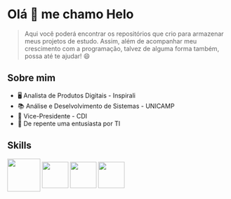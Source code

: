 # Olá &#128075; me chamo Helo

> Aqui você poderá encontrar os repositórios que crio para armazenar meus projetos de estudo. Assim, além de acompanhar meu crescimento com a programação, talvez de alguma forma também, possa até te ajudar! &#128516;

## Sobre mim 
* &#128421; Analista de Produtos Digitais - Inspirali
* &#128218; Análise e Deselvolvimento de Sistemas - UNICAMP
* &#128640; Vice-Presidente - CDI
* &#129327; De repente uma entusiasta por TI
## Skills
<div style="display: inline_block">
   <img align="center" height="75" width="75" src="https://www.britefish.net/wp-content/uploads/2019/07/logo-c-1.png">
   <img align="center" height="60" width="60" src="https://cdn.pixabay.com/photo/2017/08/05/11/16/logo-2582748_1280.png">
   <img align="center" height="60" width="60" src="https://cdn.pixabay.com/photo/2017/08/05/11/16/logo-2582747_960_720.png">
   <img align="center" height="60" width="60" src="https://upload.wikimedia.org/wikipedia/commons/thumb/c/c3/Python-logo-notext.svg/1200px-Python-logo-notext.svg.png">
</div>
